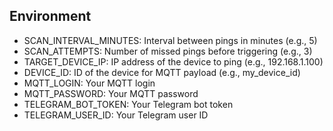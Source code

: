 ## Environment
- SCAN_INTERVAL_MINUTES: Interval between pings in minutes (e.g., 5)
- SCAN_ATTEMPTS: Number of missed pings before triggering (e.g., 3)
- TARGET_DEVICE_IP: IP address of the device to ping (e.g., 192.168.1.100)
- DEVICE_ID: ID of the device for MQTT payload (e.g., my_device_id)
- MQTT_LOGIN: Your MQTT login
- MQTT_PASSWORD: Your MQTT password
- TELEGRAM_BOT_TOKEN: Your Telegram bot token
- TELEGRAM_USER_ID: Your Telegram user ID